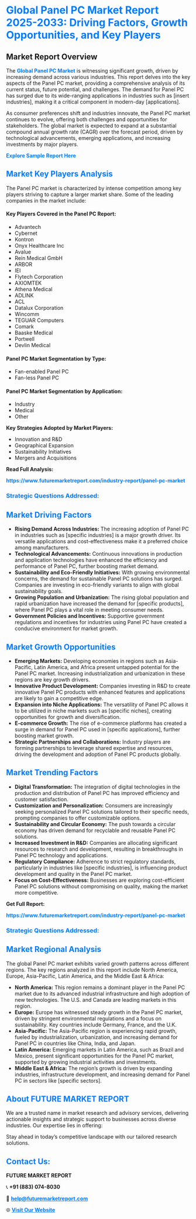 <h1 style="color: #007BFF;">Global Panel PC Market Report 2025-2033: Driving Factors, Growth Opportunities, and Key Players</h1>

<section id="overview">
<h2>Market Report Overview</h2>
<p>The <a href="https://www.futuremarketreport.com/industry-report/panel-pc-market" style="color: #007BFF; text-decoration: none;"><strong>Global Panel PC Market</strong></a> is witnessing significant growth, driven by increasing demand across various industries. This report delves into the key aspects of the Panel PC market, providing a comprehensive analysis of its current status, future potential, and challenges. The demand for Panel PC has surged due to its wide-ranging applications in industries such as [insert industries], making it a critical component in modern-day [applications].</p>
<p>As consumer preferences shift and industries innovate, the Panel PC market continues to evolve, offering both challenges and opportunities for stakeholders. The global market is expected to expand at a substantial compound annual growth rate (CAGR) over the forecast period, driven by technological advancements, emerging applications, and increasing investments by major players.</p>
</section>

<section id="overview">
<p><a href="https://www.futuremarketreport.com/request-sample/reportId=59062" style="color: #007BFF; text-decoration: none;"><strong>Explore Sample Report Here</strong></a></p>
</section>

<section id="key-players">
<h2 style="color: #007BFF;">Market Key Players Analysis</h2>
<p>The Panel PC market is characterized by intense competition among key players striving to capture a larger market share. Some of the leading companies in the market include:</p>
<h4>Key Players Covered in the Panel PC Report:</h4>
<ul><li>Advantech</li><li>Cybernet</li><li>Kontron</li><li>Onyx Healthcare Inc</li><li>Avalue</li><li>Rein Medical GmbH</li><li>ARBOR</li><li>IEI</li><li>Flytech Corporation</li><li>AXIOMTEK</li><li>Athena Medical</li><li>ADLINK</li><li>ACL</li><li>Datalux Corporation</li><li>Wincomm</li><li>TEGUAR Computers</li><li>Comark</li><li>Baaske Medical</li><li>Portwell</li><li>Devlin Medical</li></ul>
<h4>Panel PC Market Segmentation by Type:</h4>
<ul><li>Fan-enabled Panel PC</li><li>Fan-less Panel PC</li></ul>

<h4>Panel PC Market Segmentation by Application:</h4>
<ul><li>Industry</li><li>Medical</li><li>Other</li></ul>
<p><strong>Key Strategies Adopted by Market Players:</strong></p>
<ul>
<li>Innovation and R&D</li>
<li>Geographical Expansion</li>
<li>Sustainability Initiatives</li>
<li>Mergers and Acquisitions</li>
</ul>
</section>

<section>
<p><strong>Read Full Analysis: </strong></p><a href="https://www.futuremarketreport.com/industry-report/panel-pc-market" style="color: #007BFF; text-decoration: none;"><strong>https://www.futuremarketreport.com/industry-report/panel-pc-market</strong></a>
<h3 style="color: #007BFF;">Strategic Questions Addressed:</h3>
</section>

<section id="driving-factors">
<h2 style="color: #007BFF;">Market Driving Factors</h2>
<ul>
<li><strong>Rising Demand Across Industries:</strong> The increasing adoption of Panel PC in industries such as [specific industries] is a major growth driver. Its versatile applications and cost-effectiveness make it a preferred choice among manufacturers.</li>
<li><strong>Technological Advancements:</strong> Continuous innovations in production and application technologies have enhanced the efficiency and performance of Panel PC, further boosting market demand.</li>
<li><strong>Sustainability and Eco-Friendly Initiatives:</strong> With growing environmental concerns, the demand for sustainable Panel PC solutions has surged. Companies are investing in eco-friendly variants to align with global sustainability goals.</li>
<li><strong>Growing Population and Urbanization:</strong> The rising global population and rapid urbanization have increased the demand for [specific products], where Panel PC plays a vital role in meeting consumer needs.</li>
<li><strong>Government Policies and Incentives:</strong> Supportive government regulations and incentives for industries using Panel PC have created a conducive environment for market growth.</li>
</ul>
</section>

<section id="growth-opportunities">
<h2 style="color: #007BFF;">Market Growth Opportunities</h2>
<ul>
<li><strong>Emerging Markets:</strong> Developing economies in regions such as Asia-Pacific, Latin America, and Africa present untapped potential for the Panel PC market. Increasing industrialization and urbanization in these regions are key growth drivers.</li>
<li><strong>Innovative Product Development:</strong> Companies investing in R&D to create innovative Panel PC products with enhanced features and applications are likely to gain a competitive edge.</li>
<li><strong>Expansion into Niche Applications:</strong> The versatility of Panel PC allows it to be utilized in niche markets such as [specific niches], creating opportunities for growth and diversification.</li>
<li><strong>E-commerce Growth:</strong> The rise of e-commerce platforms has created a surge in demand for Panel PC used in [specific applications], further boosting market growth.</li>
<li><strong>Strategic Partnerships and Collaborations:</strong> Industry players are forming partnerships to leverage shared expertise and resources, driving the development and adoption of Panel PC products globally.</li>
</ul>
</section>

<section id="trending-factors">
<h2 style="color: #007BFF;">Market Trending Factors</h2>
<ul>
<li><strong>Digital Transformation:</strong> The integration of digital technologies in the production and distribution of Panel PC has improved efficiency and customer satisfaction.</li>
<li><strong>Customization and Personalization:</strong> Consumers are increasingly seeking personalized Panel PC solutions tailored to their specific needs, prompting companies to offer customizable options.</li>
<li><strong>Sustainability and Circular Economy:</strong> The push towards a circular economy has driven demand for recyclable and reusable Panel PC solutions.</li>
<li><strong>Increased Investment in R&D:</strong> Companies are allocating significant resources to research and development, resulting in breakthroughs in Panel PC technology and applications.</li>
<li><strong>Regulatory Compliance:</strong> Adherence to strict regulatory standards, particularly in industries like [specific industries], is influencing product development and quality in the Panel PC market.</li>
<li><strong>Focus on Cost-Effectiveness:</strong> Businesses are exploring cost-efficient Panel PC solutions without compromising on quality, making the market more competitive.</li>
</ul>
</section>

<section>
<p><strong>Get Full Report: </strong></p><a href="https://www.futuremarketreport.com/industry-report/panel-pc-market" style="color: #007BFF; text-decoration: none;"><strong>https://www.futuremarketreport.com/industry-report/panel-pc-market</strong></a>
<h3 style="color: #007BFF;">Strategic Questions Addressed:</h3>
</section>


<section id="regional-analysis">
<h2 style="color: #007BFF;">Market Regional Analysis</h2>
<p>The global Panel PC market exhibits varied growth patterns across different regions. The key regions analyzed in this report include North America, Europe, Asia-Pacific, Latin America, and the Middle East & Africa:</p>
<ul>
<li><strong>North America:</strong> This region remains a dominant player in the Panel PC market due to its advanced industrial infrastructure and high adoption of new technologies. The U.S. and Canada are leading markets in this region.</li>
<li><strong>Europe:</strong> Europe has witnessed steady growth in the Panel PC market, driven by stringent environmental regulations and a focus on sustainability. Key countries include Germany, France, and the U.K.</li>
<li><strong>Asia-Pacific:</strong> The Asia-Pacific region is experiencing rapid growth, fueled by industrialization, urbanization, and increasing demand for Panel PC in countries like China, India, and Japan.</li>
<li><strong>Latin America:</strong> Emerging markets in Latin America, such as Brazil and Mexico, present significant opportunities for the Panel PC market, supported by growing industrial activities and investments.</li>
<li><strong>Middle East & Africa:</strong> The region’s growth is driven by expanding industries, infrastructure development, and increasing demand for Panel PC in sectors like [specific sectors].</li>
</ul>
</section>

<footer>
<h2 style="color: #007BFF;">About FUTURE MARKET REPORT</h2>
<p>We are a trusted name in market research and advisory services, delivering actionable insights and strategic support to businesses across diverse industries. Our expertise lies in offering:</p>

<p>Stay ahead in today’s competitive landscape with our tailored research solutions.</p>

<h2 style="color: #007BFF;">Contact Us:</h2>
<p><strong>FUTURE MARKET REPORT</strong></p>
<p>📞 <strong>+91 (883) 074-8030</strong></p>
<p>📧 <strong><a href="mailto:help@futuremarketreport.com" style="color: #007BFF;">help@futuremarketreport.com</a></strong></p>
<p>🌐 <strong><a href="https://www.futuremarketreport.com/" style="color: #007BFF;">Visit Our Website</a></strong></p>
</footer>